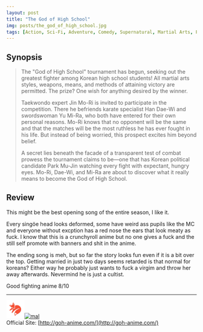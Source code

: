 ```yaml
---
layout: post
title: "The God of High School"
img: posts/the_god_of_high_school.jpg 
tags: [Action, Sci-Fi, Adventure, Comedy, Supernatural, Martial Arts, Fantasy]
---
```


## Synopsis
>The "God of High School" tournament has begun, seeking out the greatest fighter among Korean high school students! All martial arts styles, weapons, means, and methods of attaining victory are permitted. The prize? One wish for anything desired by the winner.
>
>Taekwondo expert Jin Mo-Ri is invited to participate in the competition. There he befriends karate specialist Han Dae-Wi and swordswoman Yu Mi-Ra, who both have entered for their own personal reasons. Mo-Ri knows that no opponent will be the same and that the matches will be the most ruthless he has ever fought in his life. But instead of being worried, this prospect excites him beyond belief.
>
>A secret lies beneath the facade of a transparent test of combat prowess the tournament claims to be—one that has Korean political candidate Park Mu-Jin watching every fight with expectant, hungry eyes. Mo-Ri, Dae-Wi, and Mi-Ra are about to discover what it really means to become the God of High School.

## Review
This might be the best opening song of the entire season, I like it. 

Every singöe head looks deformed, some have weird ass pupils like the MC and everyone without excption has a red nose the ears that look meaty as fuck. I know that this is a crunchyroll anime but no one gives a fuck and the still self promote with banners and shit in the anime.

The ending song is meh, but so far the story looks fun even if it is a bit over the top. Getting married in just two days seems retarded is that normal for koreans? Either way he probably just wants to fuck a virgim and throw her away afterwards. Nevermind he is just a cultist.
   
Good fighting anime 8/10

---

[![kitsu](..\assets\img\kitsu.png)](https://kitsu.io/anime/the-god-of-highschool-series)[![mal](..\assets\img\mal.ico)](https://myanimelist.net/anime/41353/The_God_of_High_School)  
Official Site: [http://goh-anime.com/](http://goh-anime.com/)